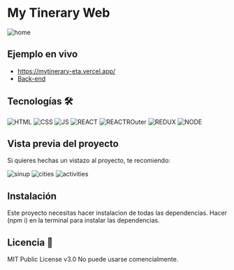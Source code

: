 # My Tinerary Web
![home](https://user-images.githubusercontent.com/110680187/215891795-995656b2-5979-456e-a3d0-e2fec2d4e3b7.png)


## Ejemplo en vivo
- https://mytinerary-eta.vercel.app/
- [Back-end](https://github.com/JoaquinDeLuca/mytinerary-back-deluca-ochoa-ojeda)

## Tecnologías 🛠
<!-- Sacdo de: https://github.com/alexandresanlim/Badges4-README.md-Profile -->
![HTML](https://img.shields.io/badge/HTML5-E34F26?style=for-the-badge&logo=html5&logoColor=whit)
![CSS](https://img.shields.io/badge/CSS3-1572B6?style=for-the-badge&logo=css3&logoColor=white)
![JS](https://img.shields.io/badge/JavaScript-F7DF1E?style=for-the-badge&logo=javascript&logoColor=black)
![REACT](https://img.shields.io/badge/React-20232A?style=for-the-badge&logo=react&logoColor=61DAFB)
![REACTROuter](https://img.shields.io/badge/React_Router-CA4245?style=for-the-badge&logo=react-router&logoColor=white)
![REDUX](https://img.shields.io/badge/Redux-593D88?style=for-the-badge&logo=redux&logoColor=white)
![NODE](https://img.shields.io/badge/Node.js-339933?style=for-the-badge&logo=nodedotjs&logoColor=whit)

## Vista previa del proyecto
Si quieres hechas un vistazo al proyecto, te recomiendo:

![sinup](https://user-images.githubusercontent.com/110680187/215891950-b0fe87ed-284d-48da-bf21-eaba1bbd3cde.png)
![cities](https://user-images.githubusercontent.com/110680187/215892089-bab8e5e6-8c27-4cc7-843c-f3b34abda176.png)
![activities](https://user-images.githubusercontent.com/110680187/215892243-e7c89a5f-04c5-4a06-a3d2-e8cbf02b5e42.png)


## Instalación 
Este proyecto necesitas hacer instalacion de todas las dependencias. Hacer (npm i) en la terminal para instalar las dependencias.
  
## Licencia 📄
MIT Public License v3.0
No puede usarse comencialmente.
